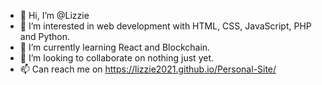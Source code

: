- 👋 Hi, I’m @Lizzie
- 👀 I’m interested in web development with HTML, CSS, JavaScript, PHP and Python.
- 🌱 I’m currently learning React and Blockchain.
- 💞️ I’m looking to collaborate on nothing just yet.
- 📫 Can reach me on https://lizzie2021.github.io/Personal-Site/

<!---
Lizzie2021/Lizzie2021 is a ✨ special ✨ repository because its `README.md` (this file) appears on your GitHub profile.
You can click the Preview link to take a look at your changes.
--->
